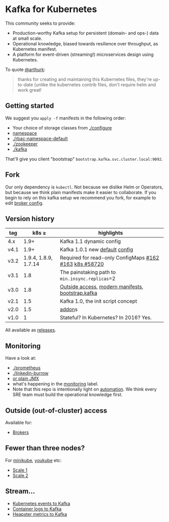 # Kafka for Kubernetes

This community seeks to provide:
 * Production-worthy Kafka setup for persistent (domain- and ops-) data at small scale.
 * Operational knowledge, biased towards resilience over throughput, as Kubernetes manifest.
 * A platform for event-driven (streaming!) microservices design using Kubernetes.

To quote [@arthurk](https://github.com/Yolean/kubernetes-kafka/issues/82#issuecomment-337532548):

> thanks for creating and maintaining this Kubernetes files, they're up-to-date (unlike the kubernetes contrib files, don't require helm and work great!

## Getting started

We suggest you `apply -f` manifests in the following order:
 * Your choice of storage classes from [./configure](./configure/)
 * [namespace](./00-namespace.yml)
 * [./rbac-namespace-default](./rbac-namespace-default/)
 * [./zookeeper](./zookeeper/)
 * [./kafka](./kafka/)

That'll give you client "bootstrap" `bootstrap.kafka.svc.cluster.local:9092`.

## Fork

Our only dependency is `kubectl`. Not because we dislike Helm or Operators, but because we think plain manifests make it easier to collaborate.
If you begin to rely on this kafka setup we recommend you fork, for example to edit [broker config](https://github.com/Yolean/kubernetes-kafka/blob/master/kafka/10broker-config.yml#L47).

## Version history

| tag   | k8s ≥ | highlights |
| ----- | ------ | ---------- |
| 4.x  | 1.9+    | Kafka 1.1 dynamic config |
| v4.1 | 1.9+    | Kafka 1.0.1 new [default](#148) [config](#170) |
| v3.2 | 1.9.4, 1.8.9, 1.7.14 | Required for read-only ConfigMaps [#162](https://github.com/Yolean/kubernetes-kafka/issues/162) [#163](https://github.com/Yolean/kubernetes-kafka/pull/163) [k8s #58720](https://github.com/kubernetes/kubernetes/pull/58720) |
| v3.1  | 1.8    | The painstaking path to `min.insync.replicas`=2 |
| v3.0  | 1.8    | [Outside access](#78), [modern manifests](#84), [bootstrap.kafka](#52) |
| v2.1  | 1.5    | Kafka 1.0, the init script concept |
| v2.0  | 1.5    | [addon](https://github.com/Yolean/kubernetes-kafka/labels/addon)s |
| v1.0  | 1      | Stateful? In Kubernetes? In 2016? Yes. |

All available as [releases](https://github.com/Yolean/kubernetes-kafka/releases).

## Monitoring

Have a look at:
 * [./prometheus](./prometheus/)
 * [./linkedin-burrow](./linkedin-burrow/)
 * [or plain JMX](https://github.com/Yolean/kubernetes-kafka/pull/96)
 * what's happening in the [monitoring](https://github.com/Yolean/kubernetes-kafka/labels/monitoring) label.
 * Note that this repo is intentionally light on [automation](https://github.com/Yolean/kubernetes-kafka/labels/automation). We think every SRE team must build the operational knowledge first.

## Outside (out-of-cluster) access

Available for:

 * [Brokers](./outside-services/)

## Fewer than three nodes?

For [minikube](https://github.com/kubernetes/minikube/), [youkube](https://github.com/Yolean/youkube) etc:

 * [Scale 1](https://github.com/Yolean/kubernetes-kafka/pull/44)
 * [Scale 2](https://github.com/Yolean/kubernetes-kafka/pull/118)

## Stream...

 * [Kubernetes events to Kafka](./events-kube/)
 * [Container logs to Kafka](https://github.com/Yolean/kubernetes-kafka/pull/131)
 * [Heapster metrics to Kafka](https://github.com/Yolean/kubernetes-kafka/pull/120)
